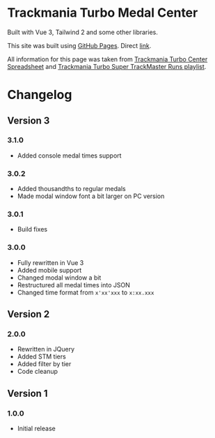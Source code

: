 # Trackmania Turbo Medal Center

Built with Vue 3, Tailwind 2 and some other libraries.

This site was built using [GitHub Pages](https://pages.github.com/). Direct [link](https://shaidenuni.github.io/Turbo_Super_Solo/).


All information for this page was taken from [Trackmania Turbo Center Spreadsheet](https://docs.google.com/spreadsheets/d/1NgkSbAMPm3VcLhXi1Z5oLPQQ8vCjcCSI2S_U_lTOkPA/edit#gid=193237318) and [Trackmania Turbo Super TrackMaster Runs playlist](https://www.youtube.com/playlist?list=PLfvhWVq2T6JDwbDdKlumD90zUjEuP3rtl).

# Changelog
## Version 3
### 3.1.0
- Added console medal times support
### 3.0.2
- Added thousandths to regular medals
- Made modal window font a bit larger on PC version
### 3.0.1
- Build fixes
### 3.0.0
- Fully rewritten in Vue 3
- Added mobile support
- Changed modal window a bit
- Restructured all medal times into JSON
- Changed time format from `x'xx'xxx` to `x:xx.xxx`

## Version 2
### 2.0.0
- Rewritten in JQuery
- Added STM tiers
- Added filter by tier
- Code cleanup

## Version 1
### 1.0.0
- Initial release
